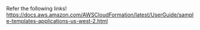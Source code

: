 Refer the following links!
https://docs.aws.amazon.com/AWSCloudFormation/latest/UserGuide/sample-templates-applications-us-west-2.html
